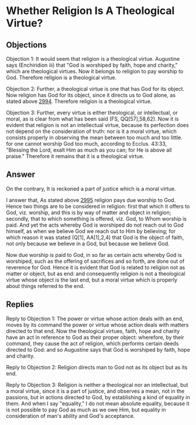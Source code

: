 # Whether Religion Is A Theological Virtue?

## Objections

Objection 1: It would seem that religion is a theological virtue. Augustine says (Enchiridion iii) that "God is worshiped by faith, hope and charity," which are theological virtues. Now it belongs to religion to pay worship to God. Therefore religion is a theological virtue.

Objection 2: Further, a theological virtue is one that has God for its object. Now religion has God for its object, since it directs us to God alone, as stated above [2994](A[1]). Therefore religion is a theological virtue.

Objection 3: Further, every virtue is either theological, or intellectual, or moral, as is clear from what has been said (FS, QQ[57],58,62). Now it is evident that religion is not an intellectual virtue, because its perfection does not depend on the consideration of truth: nor is it a moral virtue, which consists properly in observing the mean between too much and too little. for one cannot worship God too much, according to Ecclus. 43:33, "Blessing the Lord, exalt Him as much as you can; for He is above all praise." Therefore it remains that it is a theological virtue.

## Answer

On the contrary, It is reckoned a part of justice which is a moral virtue.

I answer that, As stated above [2995](A[4]) religion pays due worship to God. Hence two things are to be considered in religion: first that which it offers to God, viz. worship, and this is by way of matter and object in religion; secondly, that to which something is offered, viz. God, to Whom worship is paid. And yet the acts whereby God is worshiped do not reach out to God himself, as when we believe God we reach out to Him by believing; for which reason it was stated (Q[1], AA[1],2,4) that God is the object of faith, not only because we believe in a God, but because we believe God.

Now due worship is paid to God, in so far as certain acts whereby God is worshiped, such as the offering of sacrifices and so forth, are done out of reverence for God. Hence it is evident that God is related to religion not as matter or object, but as end: and consequently religion is not a theological virtue whose object is the last end, but a moral virtue which is properly about things referred to the end.

## Replies

Reply to Objection 1: The power or virtue whose action deals with an end, moves by its command the power or virtue whose action deals with matters directed to that end. Now the theological virtues, faith, hope and charity have an act in reference to God as their proper object: wherefore, by their command, they cause the act of religion, which performs certain deeds directed to God: and so Augustine says that God is worshiped by faith, hope and charity.

Reply to Objection 2: Religion directs man to God not as its object but as its end.

Reply to Objection 3: Religion is neither a theological nor an intellectual, but a moral virtue, since it is a part of justice, and observes a mean, not in the passions, but in actions directed to God, by establishing a kind of equality in them. And when I say "equality," I do not mean absolute equality, because it is not possible to pay God as much as we owe Him, but equality in consideration of man's ability and God's acceptance.